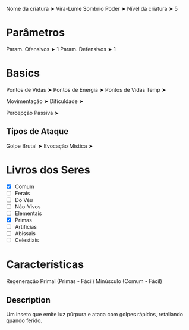 Nome da criatura ➤ Vira-Lume Sombrio
Poder ➤ 
Nível da criatura ➤ 5

# Parâmetros 
Param. Ofensivos ➤ 1
Param. Defensivos ➤ 1

# Basics
Pontos de Vidas ➤ 
Pontos de Energia ➤ 
Pontos de Vidas Temp ➤ 

Movimentação ➤ 
Dificuldade ➤ 

Percepção Passiva ➤ 

## Tipos de Ataque
Golpe Brutal ➤ 
Evocação Mística ➤ 

# Livros dos Seres
- [x] Comum
- [ ] Ferais
- [ ] Do Véu
- [ ] Não-Vivos
- [ ] Elementais
- [x] Primas
- [ ] Artificias
- [ ] Abissais
- [ ] Celestiais

# Características
Regeneração Primal (Primas - Fácil)
Minúsculo (Comum - Fácil)

## Description
Um inseto que emite luz púrpura e ataca com golpes rápidos, retaliando quando ferido.
